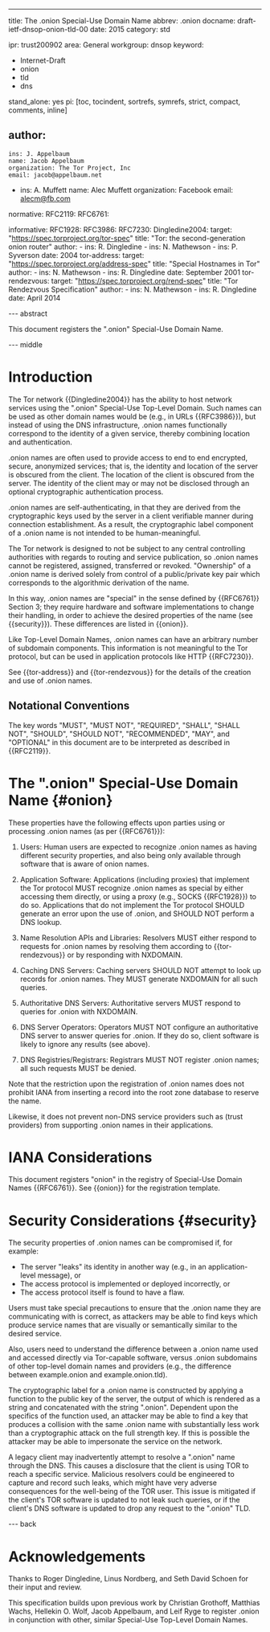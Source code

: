 ---
title: The .onion Special-Use Domain Name
abbrev: .onion
docname: draft-ietf-dnsop-onion-tld-00
date: 2015
category: std

ipr: trust200902
area: General
workgroup: dnsop
keyword: 
 - Internet-Draft
 - onion
 - tld
 - dns

stand_alone: yes
pi: [toc, tocindent, sortrefs, symrefs, strict, compact, comments, inline]

author:
 - 
    ins: J. Appelbaum
    name: Jacob Appelbaum
    organization: The Tor Project, Inc
    email: jacob@appelbaum.net
 -
    ins: A. Muffett
    name: Alec Muffett
    organization: Facebook
    email: alecm@fb.com    

normative:
  RFC2119:
  RFC6761:

informative:
  RFC1928:
  RFC3986:
  RFC7230:
  Dingledine2004:
    target: "https://spec.torproject.org/tor-spec"
    title: "Tor: the second-generation onion router"
    author:
      - ins: R. Dingledine
      - ins: N. Mathewson
      - ins: P. Syverson
    date: 2004
  tor-address:
    target: "https://spec.torproject.org/address-spec"
    title: "Special Hostnames in Tor"
    author:
      - ins: N. Mathewson
      - ins: R. Dingledine
    date: September 2001
  tor-rendezvous:
    target: "https://spec.torproject.org/rend-spec"
    title: "Tor Rendezvous Specification"
    author: 
      - ins: N. Mathewson
      - ins: R. Dingledine
    date: April 2014

--- abstract

This document registers the ".onion" Special-Use Domain Name.

--- middle

# Introduction

The Tor network {{Dingledine2004}} has the ability to host network services
using the ".onion" Special-Use Top-Level Domain. Such names can be used as other domain
names would be (e.g., in URLs {{RFC3986}}), but instead of using the DNS
infrastructure, .onion names functionally correspond to the identity of a
given service, thereby combining location and authentication.

.onion names are often used to provide access to end to end encrypted, secure,
anonymized services; that is, the identity and location of the server is
obscured from the client. The location of the client is obscured from the
server. The identity of the client may or may not be disclosed through an
optional cryptographic authentication process.

.onion names are self-authenticating, in that they are derived from the
cryptographic keys used by the server in a client verifiable manner during
connection establishment. As a result, the cryptographic label component of a
.onion name is not intended to be human-meaningful.

The Tor network is designed to not be subject to any central controlling
authorities with regards to routing and service publication, so .onion names
cannot be registered, assigned, transferred or revoked. "Ownership" of a .onion
name is derived solely from control of a public/private key pair which
corresponds to the algorithmic derivation of the name.

In this way, .onion names are "special" in the sense defined by {{RFC6761}}
Section 3; they require hardware and software implementations to change their
handling, in order to achieve the desired properties of the name (see
{{security}}). These differences are listed in {{onion}}.

Like Top-Level Domain Names, .onion names can have an arbitrary number of subdomain components. This information is not meaningful to the Tor protocol, but can be used in application protocols like HTTP {{RFC7230}}.

See {{tor-address}} and {{tor-rendezvous}} for the details of the creation and
use of .onion names.

## Notational Conventions

The key words "MUST", "MUST NOT", "REQUIRED", "SHALL", "SHALL NOT", "SHOULD",
"SHOULD NOT", "RECOMMENDED", "MAY", and "OPTIONAL" in this document are to be
interpreted as described in {{RFC2119}}.


# The ".onion" Special-Use Domain Name {#onion}

These properties have the following effects upon parties using or processing
.onion names (as per {{RFC6761}}):

1. Users: Human users are expected to recognize .onion names as having
different security properties, and also being only available through software
that is aware of onion names.

2. Application Software: Applications (including proxies) that implement the Tor 
protocol MUST recognize .onion names as special by either accessing them directly, 
or using a proxy (e.g., SOCKS {{RFC1928}}) to do so. Applications that do not 
implement the Tor protocol SHOULD generate an error upon the use of .onion, and 
SHOULD NOT perform a DNS lookup.

3. Name Resolution APIs and Libraries: Resolvers MUST either respond to 
requests for .onion names by resolving them according to {{tor-rendezvous}} or by 
responding with NXDOMAIN.

4. Caching DNS Servers: Caching servers SHOULD NOT attempt to look up records
for .onion names. They MUST generate NXDOMAIN for all such queries.

5. Authoritative DNS Servers: Authoritative servers MUST respond to queries
for .onion with NXDOMAIN.

6. DNS Server Operators: Operators MUST NOT configure an authoritative DNS
server to answer queries for .onion. If they do so, client software is likely
to ignore any results (see above).

7. DNS Registries/Registrars: Registrars MUST NOT register .onion names; all
such requests MUST be denied.

Note that the restriction upon the registration of .onion names does not
prohibit IANA from inserting a record into the root zone database to reserve
the name.

Likewise, it does not prevent non-DNS service providers such as (trust
providers) from supporting .onion names in their applications.

# IANA Considerations

This document registers "onion" in the registry of Special-Use Domain Names {{RFC6761}}. See {{onion}} for the registration template.

# Security Considerations {#security}

The security properties of .onion names can be compromised if, for example:

* The server "leaks" its identity in another way (e.g., in an application-level message), or
* The access protocol is implemented or deployed incorrectly, or
* The access protocol itself is found to have a flaw.

Users must take special precautions to ensure that the .onion name they are
communicating with is correct, as attackers may be able to find keys which
produce service names that are visually or semantically similar to
the desired service.

Also, users need to understand the difference between a .onion name used and
accessed directly via Tor-capable software, versus .onion subdomains of other
top-level domain names and providers (e.g., the difference between example.onion and
example.onion.tld).

The cryptographic label for a .onion name is constructed by applying a
function to the public key of the server, the output of which is rendered
as a string and concatenated with the string ".onion". Dependent upon the
specifics of the function used, an attacker may be able to find a key that
produces a collision with the same .onion name with substantially less work
than a cryptographic attack on the full strength key. If this is possible the
attacker may be able to impersonate the service on the network.

A legacy client may inadvertently attempt to resolve a ".onion" name through
the DNS. This causes a disclosure that the client is using TOR to reach a
specific service. Malicious resolvers could be engineered to capture and
record such leaks, which might have very adverse consequences for the
well-being of the TOR user. This issue is mitigated if the client's TOR
software is updated to not leak such queries, or if the client's DNS
software is updated to drop any request to the ".onion" TLD.


--- back

# Acknowledgements

Thanks to Roger Dingledine, Linus Nordberg, and Seth David Schoen for their input and review.

This specification builds upon previous work by Christian Grothoff, Matthias Wachs, Hellekin
O. Wolf, Jacob Appelbaum, and Leif Ryge to register .onion in conjunction with other, 
similar Special-Use Top-Level Domain Names.
